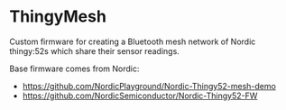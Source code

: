 # ThingyMesh
Custom firmware for creating a Bluetooth mesh network of Nordic thingy:52s which share their sensor readings.

Base firmware comes from Nordic: 
- https://github.com/NordicPlayground/Nordic-Thingy52-mesh-demo
- https://github.com/NordicSemiconductor/Nordic-Thingy52-FW
